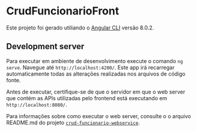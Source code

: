 # CrudFuncionarioFront

Este projeto foi gerado utiliando o [Angular CLI](https://github.com/angular/angular-cli) versão 8.0.2.

## Development server

Para executar em ambiente de desenvolvimento execute o comando `ng serve`. Navegue até `http://localhost:4200/`. Este app irá recarregar automaticamente todas as alterações realizadas nos arquivos de código fonte.

Antes de executar, certifique-se de que o servidor em que o web server que contém as APIs utilizadas pelo frontend está executando em `http://localhost:8080/`.

Para informações sobre como executar o web server, consulte o o arquivo README.md do projeto [`crud-funcionario-webservice`](https://github.com/leloti/crud-funcionario-webservice).

